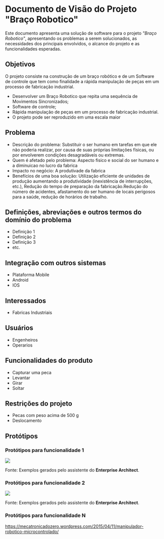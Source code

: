 # Documento de Visão do Projeto "Braço Robotico"

Este documento apresenta uma solução de software para o projeto *"Braço Robotico"*, 
apresentando os problemas a serem solucionados, as necessidades dos principais envolvidos, o alcance do projeto e as funcionalidades esperadas.

## Objetivos

O projeto consiste na construção de um braço robótico e de um Software de controle que tem como finalidade a rápida manipulação de peças em um processo de fabricação industrial. 

* Desenvolver um Braço Robotico que repita uma sequência de Movimentos Sincronizados;
* Software de controle;
* Rápida manipulação de peças em um processo de fabricação industrial. 
* O projeto pode ser reproduzido em uma escala maior 



## Problema

* Descrição do problema: Substituir o ser humano em tarefas em que ele não poderia realizar, por causa de suas próprias limitações físicas, ou por envolverem condições desagradáveis ou extremas.
* Quem é afetado pelo problema: Aspecto fisico e social do ser humano e a diminuicao no lucro da fabrica 
* Impacto no negócio: A produtivade da fabrica
* Benefícios de uma boa solução: Utilização eficiente de unidades de produção aumentando a produtividade (inexistência de interrupções, etc.), Redução do tempo de preparação da fabricação.Redução do número de acidentes, afastamento do ser humano de locais perigosos para a saúde, redução de horários de trabalho. 


## Definições, abreviações e outros termos do domínio do problema

* Definição 1
* Definição 2
* Definição 3
* etc.

## Integração com outros sistemas

* Plataforma Mobile
* Android 
* IOS

## Interessados

* Fabricas Industriais  
 
## Usuários

* Engenheiros 
* Operarios

## Funcionalidades do produto

* Capturar uma peca 
* Levantar 
* Girar
* Soltar 

## Restrições do projeto

* Pecas com peso acima de 500 g
* Deslocamento   

## Protótipos

### Protótipos para funcionalidade 1

![](proto1.png)

Fonte: Exemplos gerados pelo assistente do **Enterprise Architect**.

### Protótipos para funcionalidade 2

![](proto2.png)

Fonte: Exemplos gerados pelo assistente do **Enterprise Architect**.

### Protótipos para funcionalidade N
https://mecatronicadozero.wordpress.com/2015/04/11/manipulador-robotico-microcontrolado/
